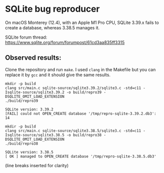 # SQLite bug reproducer

On macOS Monterey (12.4), with an Apple M1 Pro CPU, SQLite 3.39.x fails to create a database,
whereas 3.38.5 manages it.

SQLite forum thread: https://www.sqlite.org/forum/forumpost/61cd3aa835ff3315

## Observed results:

Clone the repository and run `make`. I used `clang` in the Makefile but you can replace it by
`gcc` and it should give the same results.

```text
mkdir -p build
clang src/main.c sqlite-source/sqlite3.39.2/sqlite3.c -std=c11 -Isqlite-source/sqlite3.39.2 -o build/repro39 -DSQLITE_OMIT_LOAD_EXTENSION
./build/repro39

SQLite version: 3.39.2
[FAIL] could not OPEN_CREATE database '/tmp/repro-sqlite-3.39.2.db3': 14

mkdir -p build
clang src/main.c sqlite-source/sqlite3.38.5/sqlite3.c -std=c11 -Isqlite-source/sqlite3.38.5 -o build/repro38 -DSQLITE_OMIT_LOAD_EXTENSION
./build/repro38

SQLite version: 3.38.5
[ OK ] managed to OPEN_CREATE database '/tmp/repro-sqlite-3.38.5.db3'
```

(line breaks inserted for clarity)

